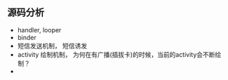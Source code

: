 
## 源码分析
- handler, looper
- binder
- 短信发送机制， 短信诱发
- activity 绘制机制， 为何在有广播(插拔卡)的时候，当前的activity会不断绘制？
-

## 


